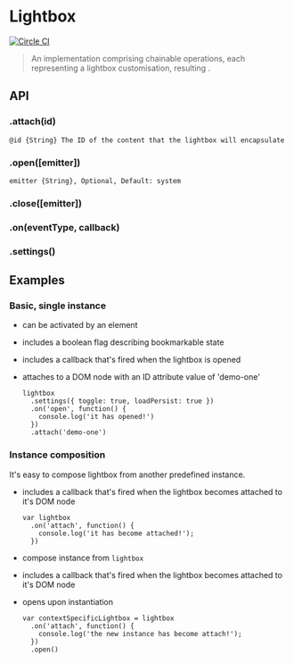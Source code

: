 # Lightbox #
[![Circle CI](https://circleci.com/gh/jameshopkins/lightbox/tree/master.svg?style=svg)](https://circleci.com/gh/jameshopkins/lightbox/tree/master)

> An implementation comprising chainable operations, each representing a lightbox customisation, resulting .

## API ##

### .attach(id) ###
    @id {String} The ID of the content that the lightbox will encapsulate

### .open([emitter]) ###
    emitter {String}, Optional, Default: system

### .close([emitter]) ###
### .on(eventType, callback) ###
### .settings() ###

## Examples ##

### Basic, single instance ###
* can be activated by an element
* includes a boolean flag describing bookmarkable state
* includes a callback that's fired when the lightbox is opened
* attaches to a DOM node with an ID attribute value of 'demo-one'

      lightbox
        .settings({ toggle: true, loadPersist: true })
        .on('open', function() {
          console.log('it has opened!')
        })
        .attach('demo-one')

### Instance composition ###
It's easy to compose lightbox from another predefined instance.
* includes a callback that's fired when the lightbox becomes attached to it's DOM node

      var lightbox
        .on('attach', function() {
          console.log('it has become attached!');
        })
* compose instance from `lightbox`
* includes a callback that's fired when the lightbox becomes attached to it's DOM node
* opens upon instantiation

      var contextSpecificLightbox = lightbox
        .on('attach', function() {
          console.log('the new instance has become attach!');
        })
        .open()
